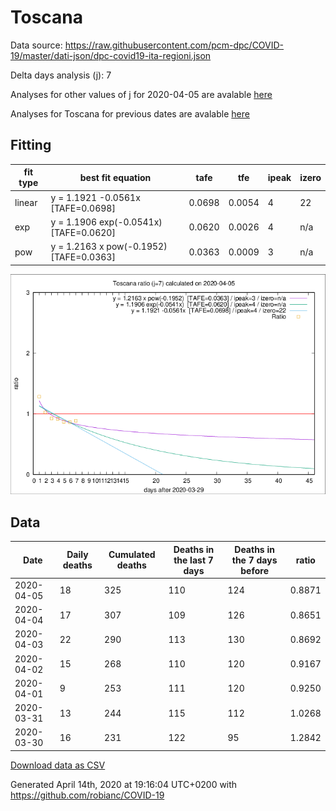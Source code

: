 # Toscana

Data source: https://raw.githubusercontent.com/pcm-dpc/COVID-19/master/dati-json/dpc-covid19-ita-regioni.json

Delta days analysis (j): 7

Analyses for other values of j for 2020-04-05 are avalable [here](../2020-04-05/README.md)

Analyses for Toscana for previous dates are avalable [here](../README.md)

## Fitting 
|fit type|best fit equation|tafe|tfe|ipeak|izero|
|-------|-----|--------|------|---|---|
|linear|y = 1.1921 -0.0561x  [TAFE=0.0698]|0.0698|0.0054|4|22|
|exp|y = 1.1906 exp(-0.0541x)  [TAFE=0.0620]|0.0620|0.0026|4|n/a|
|pow|y = 1.2163 x pow(-0.1952)  [TAFE=0.0363]|0.0363|0.0009|3|n/a|

![Plot](COVID-19_toscana_j7_2020-04-05.png)

## Data
|Date|Daily deaths|Cumulated deaths|Deaths in the last 7 days|Deaths in the 7 days before|ratio|
|----|----------|-----------|-------|--------------------|-----|
|2020-04-05|18|325|110|124|0.8871|
|2020-04-04|17|307|109|126|0.8651|
|2020-04-03|22|290|113|130|0.8692|
|2020-04-02|15|268|110|120|0.9167|
|2020-04-01|9|253|111|120|0.9250|
|2020-03-31|13|244|115|112|1.0268|
|2020-03-30|16|231|122|95|1.2842|

[Download data as CSV](COVID-19_toscana_j7_2020-04-05.csv)

Generated April 14th, 2020 at 19:16:04 UTC+0200 with https://github.com/robianc/COVID-19
